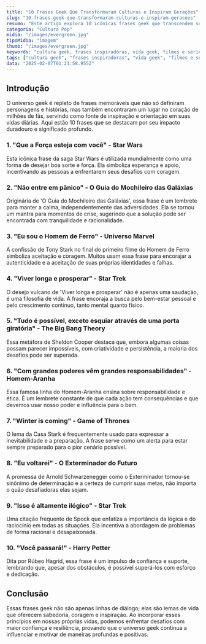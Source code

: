 ```yaml
---
title: "10 Frases Geek Que Transformaram Culturas e Inspiram Gerações"
slug: "10-frases-geek-que-transformaram-culturas-e-inspiram-geracoes"
resumo: "Este artigo explora 10 icônicas frases geek que transcendem suas origens em filmes, séries e jogos, tornando-se lemas de vida para muitos fãs ao redor do mundo. Descubra como essas expressões influenciam comportamentos, inspiram ações e moldam identidades."
categoria: "Cultura Pop"
midia: "/images/evergreen.jpg"
tipoMidia: "imagem"
thumb: "/images/evergreen.jpg"
keywords: "cultura geek, frases inspiradoras, vida geek, filmes e séries, citações famosas, lema de vida, inspiração geek, comportamento e atitude"
tags: ["cultura geek", "frases inspiradoras", "vida geek", "filmes e séries", "citações famosas", "lema de vida", "inspiração geek", "comportamento e atitude"]
data: "2025-02-07T01:21:58.955Z"
---
```


## Introdução
O universo geek é repleto de frases memoráveis que não só definiram personagens e histórias, mas também encontraram um lugar no coração de milhões de fãs, servindo como fonte de inspiração e orientação em suas vidas diárias. Aqui estão 10 frases que se destacam por seu impacto duradouro e significado profundo.

### 1. "Que a Força esteja com você" - Star Wars
Esta icônica frase da saga Star Wars é utilizada mundialmente como uma forma de desejar boa sorte e força. Ela simboliza esperança e apoio, incentivando as pessoas a enfrentarem seus desafios com coragem.

### 2. "Não entre em pânico" - O Guia do Mochileiro das Galáxias
Originária de 'O Guia do Mochileiro das Galáxias', essa frase é um lembrete para manter a calma, independentemente das adversidades. Ela se tornou um mantra para momentos de crise, sugerindo que a solução pode ser encontrada com tranquilidade e racionalidade.

### 3. "Eu sou o Homem de Ferro" - Universo Marvel
A confissão de Tony Stark no final do primeiro filme do Homem de Ferro simboliza aceitação e coragem. Muitos usam essa frase para encorajar a autenticidade e a aceitação de suas próprias identidades e falhas.

### 4. "Viver longa e prosperar" - Star Trek
O desejo vulcano de 'Viver longa e prosperar' não é apenas uma saudação, é uma filosofia de vida. A frase encoraja a busca pelo bem-estar pessoal e pelo crescimento contínuo, tanto mental quanto físico.

### 5. "Tudo é possível, exceto esquiar através de uma porta giratória" - The Big Bang Theory
Essa metáfora de Sheldon Cooper destaca que, embora algumas coisas possam parecer impossíveis, com criatividade e persistência, a maioria dos desafios pode ser superada.

### 6. "Com grandes poderes vêm grandes responsabilidades" - Homem-Aranha
Essa famosa linha do Homem-Aranha ensina sobre responsabilidade e ética. É um lembrete constante de que cada ação tem consequências e que devemos usar nosso poder e influência para o bem.

### 7. "Winter is coming" - Game of Thrones
O lema da Casa Stark é frequentemente usado para expressar a inevitabilidade e a preparação. A frase serve como um alerta para estar sempre preparado para o pior cenário possível.

### 8. "Eu voltarei" - O Exterminador do Futuro
A promessa de Arnold Schwarzenegger como o Exterminador tornou-se sinônimo de determinação e a certeza de cumprir suas metas, não importa o quão desafiadoras elas sejam.

### 9. "Isso é altamente ilógico" - Star Trek
Uma citação frequente de Spock que enfatiza a importância da lógica e do raciocínio em todas as situações. Ela incentiva a abordagem de problemas de forma racional e desapaixonada.

### 10. "Você passará!" - Harry Potter
Dita por Rúbeo Hagrid, essa frase é um impulso de confiança e suporte, lembrando que, apesar dos obstáculos, é possível superá-los com esforço e dedicação.

## Conclusão
Essas frases geek não são apenas linhas de diálogo; elas são lemas de vida que oferecem sabedoria, coragem e inspiração. Ao incorporar esses princípios em nossas próprias vidas, podemos enfrentar desafios com maior confiança e resiliência, provando que o universo geek continua a influenciar e motivar de maneiras profundas e positivas.